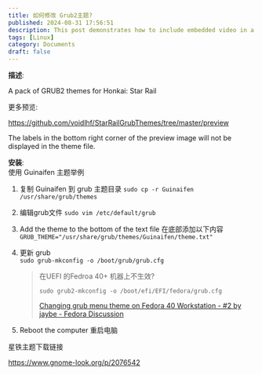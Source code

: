 ```yaml
---
title: 如何修改 Grub2主题?
published: 2024-08-31 17:56:51
description: This post demonstrates how to include embedded video in a blog post.
tags: [Linux]
category: Documents
draft: false
---
```




**描述**:

A pack of GRUB2 themes for Honkai: Star Rail  

更多预览:

https://github.com/voidlhf/StarRailGrubThemes/tree/master/preview  

The labels in the bottom right corner of the preview image will not be displayed in the theme file.  



**安装**:  
使用 Guinaifen 主题举例

1. 复制 Guinaifen 到 grub 主题目录
   `sudo cp -r Guinaifen /usr/share/grub/themes`

2. 编辑grub文件
   `sudo vim /etc/default/grub`

3. Add the theme to the bottom of the text file 在底部添加以下内容  
   `GRUB_THEME="/usr/share/grub/themes/Guinaifen/theme.txt"`

4. 更新 grub  
   `sudo grub-mkconfig -o /boot/grub/grub.cfg`
   
   > 在UEFI 的Fedroa 40+ 机器上不生效?
   > 
   > `sudo grub2-mkconfig -o /boot/efi/EFI/fedora/grub.cfg`
   > 
   > [Changing grub menu theme on Fedora 40 Workstation - #2 by jaybe - Fedora Discussion](https://discussion.fedoraproject.org/t/changing-grub-menu-theme-on-fedora-40-workstation/126448/2)

5. Reboot the computer 重启电脑



星铁主题下载链接

https://www.gnome-look.org/p/2076542
